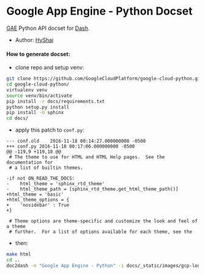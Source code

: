 Google App Engine - Python Docset
=======================

[GAE](https://github.com/GoogleCloudPlatform/google-cloud-python) Python API docset for [Dash](http://kapeli.com/dash).

 * Author: [HyShai](//github.com/hyshai) 
 
#### How to generate docset:

- clone repo and setup venv:

```sh
git clone https://github.com/GoogleCloudPlatform/google-cloud-python.git
cd google-cloud-python/
virtualenv venv
source venv/bin/activate
pip install -r docs/requirements.txt
python setup.py install
pip install -U sphinx
cd docs/
```

- apply this patch to `conf.py`: 
```
--- conf.old	2016-11-18 00:14:27.000000000 -0500
+++ conf.py	2016-11-18 00:17:06.000000000 -0500
@@ -119,9 +119,10 @@
 # The theme to use for HTML and HTML Help pages.  See the documentation for
 # a list of builtin themes.
 
-if not ON_READ_THE_DOCS:
-    html_theme = 'sphinx_rtd_theme'
-    html_theme_path = [sphinx_rtd_theme.get_html_theme_path()]
+html_theme = 'basic'
+html_theme_options = {
+    'nosidebar' : True
+}
 
 # Theme options are theme-specific and customize the look and feel of a theme
 # further.  For a list of options available for each theme, see the
```

- then:
```sh
make html
cd ..
doc2dash -n "Google App Engine - Python" -i docs/_static/images/gcp-logo-32x32.png -j -u https://googlecloudplatform.github.io/google-cloud-python/stable/ -f docs/_build/html/
```
